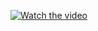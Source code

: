 [![Watch the video]([https://i.stack.imgur.com/Vp2cE.png)](https://youtu.be/vt5fpE0bzSY](https://github.com/rohitashgoswami/random-joke/blob/main/demo/random-joke-demo.mov)https://github.com/rohitashgoswami/random-joke/blob/main/demo/random-joke-demo.mov)
